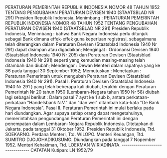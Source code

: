  PERATURAN PEMERINTAH REPUBLIK INDONESIA NOMOR 48 TAHUN 1952 TENTANG PENGUBAHAN PERATURAN DEVISEN 1940 (STAATSBLAD NR 291) Presiden Republik Indonesia, Menimbang : PERATURAN PEMERINTAH REPUBLIK INDONESIA NOMOR 48 TAHUN 1952 TENTANG PENGUBAHAN PERATURAN DEVISEN 1940 (STAATSBLAD NR 291) Presiden Republik Indonesia, Menimbang : bahwa Bank Negara Indonesia perlu ditunjuk sebagai Bank dimana effek-effek guna keperluan registrasi, sebagaimana telah diterangkan dalam Peraturan Devisen (Staatsblad Indonesia 1940 Nr 291) dapat disimpan atau digadaikan;
Mengingat :
 Ordonansi Devisen 1940 (Staatsblad Indonesia 1940 Nr 205) dan Peraturan Devisen (Staatsblad Indonesia 1940 Nr 291) seperti yang kemudian masing-masing telah ditambah dan diubah; Mendengar : Dewan Menteri dalam rapatnya yang ke 36 pada tanggal 30 September 1952; Memutuskan : Menetapkan : Peraturan Pemerintah untuk mengubah Peraturan Devisen (Staatsblad Indonesia 1940 Nr 291). Pasal I. Peraturan Devisen (Staatsblad Indonesia 1940 Nr 291 ) yang telah beberapa kali diubah, terakhir dengan Peraturan Pemerintah Nr 20 tahun 1950 (Lembaran-Negara tahun 1950 Nr 58) diubah lagi sebagai berikut : Dalam pasal 7 ayat ke 1 sub b, antara perkataan-perkataan "Handelsbank N.V." dan "dan wel" ditambah kata-kata "De Bank Negara Indonesia". Pasal II. Peraturan Pemerintah ini mulai berlaku pada hari diundangkan. Agar supaya setiap orang dapat mengetahuinya, memerintahkan pengundangan Peraturan Pemerintah ini dengan penempatan dalam Lembaran-Negara Republik Indonesia. Ditetapkan di Jakarta. pada tanggal 31 Oktober 1952. Presiden Republik Indonesia, Ttd. SOEKARNO. Perdana Menteri, Ttd. WILOPO. Menteri Keuangan, Ttd. SUMITRO DJOJOHADIKUSUMO. Diundangkan pada tanggal 7 Nopember 1952. Menteri Kehakiman, Ttd. LOEKMAN WIRIADINATA. -------------------------------- CATATAN Kutipan: LN 1952/79